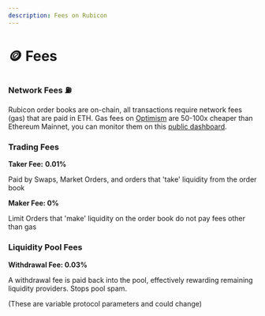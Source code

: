 ```yaml
---
description: Fees on Rubicon
---
```


# 🪙 Fees

### Network Fees :fuelpump:

Rubicon order books are on-chain, all transactions require network fees (gas) that are paid in ETH. Gas fees on [Optimism](https://www.optimism.io/) are 50-100x cheaper than Ethereum Mainnet, you can monitor them on this [public dashboard](https://public-grafana.optimism.io/d/9hkhMxn7z/public-dashboard?orgId=1\&refresh=5m).

### Trading Fees

**Taker Fee:** **0.01%**

Paid by Swaps, Market Orders, and orders that 'take' liquidity from the order book

**Maker Fee: 0%**

Limit Orders that 'make' liquidity on the order book do not pay fees other than gas

### Liquidity Pool Fees

**Withdrawal Fee: 0.03%**

A withdrawal fee is paid back into the pool, effectively rewarding remaining liquidity providers. Stops pool spam.

(These are variable protocol parameters and could change)
